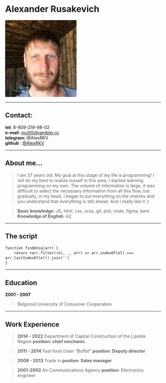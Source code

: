 # Alexander Rusakevich
![](./image/Myfoto.jpg)

___

## Contact:
**tel:** 8-909-219-98-02  
**e-mail:** multi5@rambler.ru  
**telegram:** @AlexRKV  
**github** : [@AlexRKV](https://github.com/AlexRKV)


___

## About me...


> I am 37 years old. My goal at this stage of my life is programming! I will do my best to realize myself in this area.
> I started learning programming on my own. The volume of information is large, it was difficult to select the necessary information from all this flow, but gradually, in my head, I began to put everything on the shelves and you understand that everything is still ahead. And I really like it :)

> **Basic knowledge:** JS, html, css, scss, git, jest, node, figma, bem.  
>**Knowledge of English**: A2 

___

## The script

    function findUniq(arr) {
        return +arr.filter((el, _, arr) => arr.indexOf(el) === arr.lastIndexOf(el)).join('')
    }
    
___

## Education


**2001 - 2007**
>Belgorod University of Consumer Cooperation

___

## Work Experience

> **2014 - 2022**
Department of Capital Construction of the Lipetsk Region
**position: chief mechanic.**

> **2011 - 2014**
Fast food chain "Buffet"
**position: Deputy director**

> **2008 - 2013**
Trade in
**positon: Sales manager**

>**2001-2002** 
Air Communications Agency
**position**: Electronics engineer
